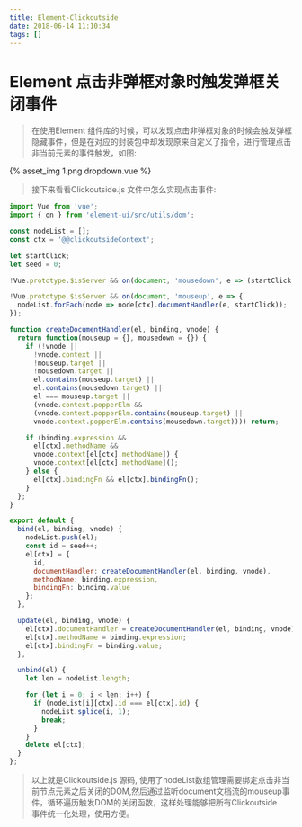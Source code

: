 ```yaml
---
title: Element-Clickoutside
date: 2018-06-14 11:10:34
tags: []
---
```


# Element 点击非弹框对象时触发弹框关闭事件

> 在使用Element 组件库的时候，可以发现点击非弹框对象的时候会触发弹框隐藏事件，但是在对应的封装包中却发现原来自定义了指令，进行管理点击非当前元素的事件触发，如图:

{% asset_img 1.png dropdown.vue %}

> 接下来看看Clickoutside.js 文件中怎么实现点击事件:

```js
import Vue from 'vue';
import { on } from 'element-ui/src/utils/dom';

const nodeList = [];
const ctx = '@@clickoutsideContext';

let startClick;
let seed = 0;

!Vue.prototype.$isServer && on(document, 'mousedown', e => (startClick = e));

!Vue.prototype.$isServer && on(document, 'mouseup', e => {
  nodeList.forEach(node => node[ctx].documentHandler(e, startClick));
});

function createDocumentHandler(el, binding, vnode) {
  return function(mouseup = {}, mousedown = {}) {
    if (!vnode ||
      !vnode.context ||
      !mouseup.target ||
      !mousedown.target ||
      el.contains(mouseup.target) ||
      el.contains(mousedown.target) ||
      el === mouseup.target ||
      (vnode.context.popperElm &&
      (vnode.context.popperElm.contains(mouseup.target) ||
      vnode.context.popperElm.contains(mousedown.target)))) return;

    if (binding.expression &&
      el[ctx].methodName &&
      vnode.context[el[ctx].methodName]) {
      vnode.context[el[ctx].methodName]();
    } else {
      el[ctx].bindingFn && el[ctx].bindingFn();
    }
  };
}

export default {
  bind(el, binding, vnode) {
    nodeList.push(el);
    const id = seed++;
    el[ctx] = {
      id,
      documentHandler: createDocumentHandler(el, binding, vnode),
      methodName: binding.expression,
      bindingFn: binding.value
    };
  },

  update(el, binding, vnode) {
    el[ctx].documentHandler = createDocumentHandler(el, binding, vnode);
    el[ctx].methodName = binding.expression;
    el[ctx].bindingFn = binding.value;
  },

  unbind(el) {
    let len = nodeList.length;

    for (let i = 0; i < len; i++) {
      if (nodeList[i][ctx].id === el[ctx].id) {
        nodeList.splice(i, 1);
        break;
      }
    }
    delete el[ctx];
  }
};
```


> 以上就是Clickoutside.js 源码, 使用了nodeList数组管理需要绑定点击非当前节点元素之后关闭的DOM,然后通过监听document文档流的mouseup事件，循环遍历触发DOM的关闭函数，这样处理能够把所有Clickoutside　事件统一化处理，使用方便。